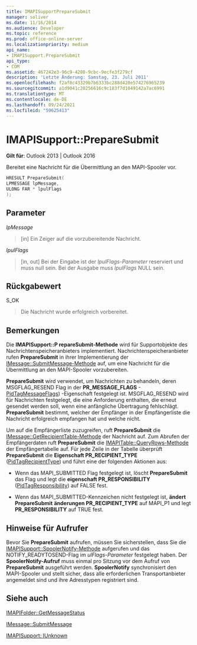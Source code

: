 ```yaml
---
title: IMAPISupportPrepareSubmit
manager: soliver
ms.date: 11/16/2014
ms.audience: Developer
ms.topic: reference
ms.prod: office-online-server
ms.localizationpriority: medium
api_name:
- IMAPISupport.PrepareSubmit
api_type:
- COM
ms.assetid: 467242e3-96c9-4280-9cbc-9ecfe3f279cf
description: 'Letzte Änderung: Samstag, 23. Juli 2011'
ms.openlocfilehash: f2af8c43329b7b6333bc288d420e574276965239
ms.sourcegitcommit: a1d9041c20256616c9c183f7d1049142a7ac6991
ms.translationtype: MT
ms.contentlocale: de-DE
ms.lasthandoff: 09/24/2021
ms.locfileid: "59625413"
---
```

# <a name="imapisupportpreparesubmit"></a>IMAPISupport::PrepareSubmit

  
  
**Gilt für**: Outlook 2013 | Outlook 2016 
  
Bereitet eine Nachricht für die Übermittlung an den MAPI-Spooler vor.
  
```cpp
HRESULT PrepareSubmit(
LPMESSAGE lpMessage,
ULONG FAR * lpulFlags
);
```

## <a name="parameters"></a>Parameter

 _lpMessage_
  
> [in] Ein Zeiger auf die vorzubereitende Nachricht.
    
 _lpulFlags_
  
> [in, out] Bei der Eingabe ist der  _lpulFlags-Parameter_ reserviert und muss null sein. Bei der Ausgabe muss  _lpulFlags_ NULL sein. 
    
## <a name="return-value"></a>Rückgabewert

S_OK 
  
> Die Nachricht wurde erfolgreich vorbereitet.
    
## <a name="remarks"></a>Bemerkungen

Die **IMAPISupport::P repareSubmit-Methode** wird für Supportobjekte des Nachrichtenspeicheranbieters implementiert. Nachrichtenspeicheranbieter rufen **PrepareSubmit** in ihrer Implementierung der [IMessage::SubmitMessage-Methode](imessage-submitmessage.md) auf, um eine Nachricht für die Übermittlung an den MAPI-Spooler vorzubereiten. 
  
 **PrepareSubmit** wird verwendet, um Nachrichten zu behandeln, deren MSGFLAG_RESEND Flag in der **PR_MESSAGE_FLAGS** -[PidTagMessageFlags](pidtagmessageflags-canonical-property.md)) -Eigenschaft festgelegt ist. MSGFLAG_RESEND wird für Nachrichten festgelegt, die eine Anforderung enthalten, die erneut gesendet werden soll, wenn eine anfängliche Übertragung fehlschlägt. **PrepareSubmit** bestimmt, welcher der Empfänger in der Empfängerliste die Nachricht erfolgreich empfangen hat und welche nicht. 
  
Um auf die Empfängerliste zuzugreifen, ruft **PrepareSubmit** die [IMessage::GetRecipientTable-Methode](imessage-getrecipienttable.md) der Nachricht auf. Zum Abrufen der Empfängerdaten ruft **PrepareSubmit** die [IMAPITable::QueryRows-Methode](imapitable-queryrows.md) der Empfängertabelle auf. Für jede Zeile in der Tabelle überprüft **PrepareSubmit** die **Eigenschaft PR_RECIPIENT_TYPE** ([PidTagRecipientType](pidtagrecipienttype-canonical-property.md)) und führt eine der folgenden Aktionen aus:
  
- Wenn das MAPI_SUBMITTED Flag festgelegt ist, löscht **PrepareSubmit** das Flag und legt die **eigenschaft PR_RESPONSIBILITY** ([PidTagResponsibility](pidtagresponsibility-canonical-property.md)) auf FALSE fest.
    
- Wenn das MAPI_SUBMITTED-Kennzeichen nicht festgelegt ist, **ändert PrepareSubmit** **änderungen PR_RECIPIENT_TYPE** auf MAPI_P1 und legt **PR_RESPONSIBILITY** auf TRUE fest. 
    
## <a name="notes-to-callers"></a>Hinweise für Aufrufer

Bevor Sie **PrepareSubmit** aufrufen, müssen Sie sicherstellen, dass Sie die [IMAPISupport::SpoolerNotify-Methode](imapisupport-spoolernotify.md) aufgerufen und das NOTIFY_READYTOSEND-Flag im  _ulFlags-Parameter_ festgelegt haben. Der **SpoolerNotify-Aufruf** muss einmal pro Sitzung vor dem Aufruf von **PrepareSubmit** ausgeführt werden. **SpoolerNotify** synchronisiert den MAPI-Spooler und stellt sicher, dass alle erforderlichen Transportanbieter angemeldet sind und ihre Adresstypen registriert sind. 
  
## <a name="see-also"></a>Siehe auch



[IMAPIFolder::GetMessageStatus](imapifolder-getmessagestatus.md)
  
[IMessage::SubmitMessage](imessage-submitmessage.md)
  
[IMAPISupport: IUnknown](imapisupportiunknown.md)


